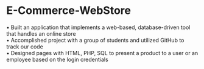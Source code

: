 # E-Commerce-WebStore

•	Built an application that implements a web-based, database-driven tool that handles an online store  
•	Accomplished project with a group of students and utilized GitHub to track our code  
•	Designed pages with HTML, PHP, SQL to present a product to a user or an employee based on the login credentials  
